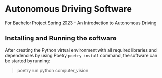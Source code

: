 # Autonomous Driving Software
For Bachelor Project Spring 2023 - An Introduction to Autonomous Driving

## Installing and Running the software
After creating the Python virtual environment with all required libraries and dependencies by using Poetry `poetry install` command, the software can be started by running:
>poetry run python computer_vision
